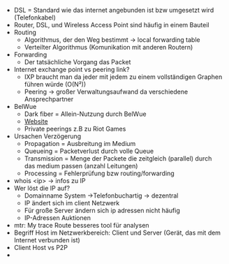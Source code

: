 - DSL = Standard wie das internet angebunden ist bzw umgesetzt wird (Telefonkabel)
- Router, DSL, und Wireless Access Point sind häufig in einem Bauteil
- Routing
	- Algorithmus, der den Weg bestimmt -> local forwarding table
	- Verteilter Algorithmus (Komunikation mit anderen Routern)
- Forwarding
	- Der tatsächliche Vorgang das Packet 
- Internet exchange point vs peering link?
	- IXP braucht man da jeder mit jedem zu einem vollständigen Graphen führen würde (O(N²))
	- Peering -> großer Verwaltungsaufwand da verschiedene Ansprechpartner
- BelWue
	- Dark fiber = Allein-Nutzung durch BelWue
	- [Website](https://www.belwue.de/netz/topologie.html)
	- Private peerings z.B zu Riot Games 
- Ursachen Verzögerung
	- Propagation = Ausbreitung im Medium
	- Queueing = Packetverlust durch volle Queue
	- Transmission = Menge der Packete die zeitgleich (parallel) durch das medium passen (anzahl Leitungen)
	- Processing = Fehlerprüfung bzw routing/forwarding
- whois \<ip\> -> infos zu IP
- Wer löst die IP auf?
	- Domainname System ->Telefonbuchartig -> dezentral
	- IP ändert sich im client Netzwerk 
	- Für große Server ändern sich ip adressen nicht häufig
	- IP-Adressen Auktionen
- mtr: My trace Route besseres tool für analysen
- Begriff Host im Netzwerkbereich: Client und Server (Gerät, das mit dem Internet verbunden ist)
- Client Host vs P2P
- 